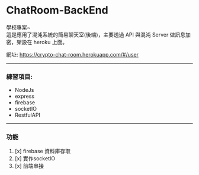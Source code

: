 # ChatRoom-BackEnd

學校專案~  
這是應用了混沌系統的簡易聊天室(後端)，主要透過 API 與混沌 Server 做訊息加密，架設在 heroku 上面。

網址: https://crypto-chat-room.herokuapp.com/#/user

---

### 練習項目:

- NodeJs
- express
- firebase
- socketIO
- RestfulAPI

---

### 功能

1. [x] firebase 資料庫存取
1. [x] 實作socketIO
1. [x] 前端串接
